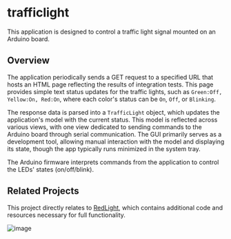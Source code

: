 # trafficlight

This application is designed to control a traffic light signal mounted on an Arduino board.

## Overview

The application periodically sends a GET request to a specified URL that hosts an HTML page reflecting the results of integration tests. This page provides simple text status updates for the traffic lights, such as `Green:Off, Yellow:On, Red:On`, where each color's status can be `On`, `Off`, or `Blinking`.

The response data is parsed into a `TrafficLight` object, which updates the application's model with the current status. This model is reflected across various views, with one view dedicated to sending commands to the Arduino board through serial communication. The GUI primarily serves as a development tool, allowing manual interaction with the model and displaying its state, though the app typically runs minimized in the system tray.

The Arduino firmware interprets commands from the application to control the LEDs' states (on/off/blink). 

## Related Projects

This project directly relates to [RedLight](https://github.com/ssenegas/RedLight), which contains additional code and resources necessary for full functionality.

![image](![image](https://github.com/user-attachments/assets/c54c2428-8f0b-47f8-985b-ccc28ebf088d)
)
